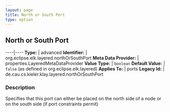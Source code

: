 ```yaml
---
layout: page
title: North or South Port
type: option
---
```

## North or South Port

----|----
**Type:** | advanced
**Identifier:** | org.eclipse.elk.layered.northOrSouthPort
**Meta Data Provider:** | properties.LayeredMetaDataProvider
**Value Type:** | `boolean`
**Default Value:** | `false` (as defined in org.eclipse.elk.layered)
**Applies To:** | ports
**Legacy Id:** | de.cau.cs.kieler.klay.layered.northOrSouthPort

### Description

Specifies that this port can either be placed on the north side of a node or on the south side (if port constraints permit)
